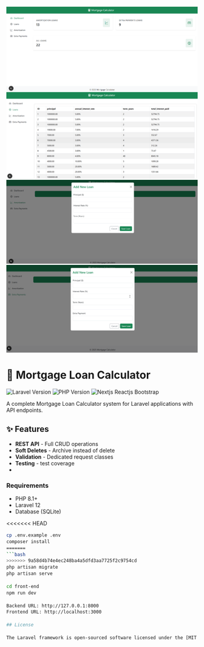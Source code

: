 ![Mortgage Loan Calculator Dashboard](./docs-images/dashboard.png)
![Mortgage Loan Calculator Loans](./docs-images/loans.png)
![Mortgage Loan Calculator Amortization](./docs-images/amortization.png)
![Mortgage Loan Calculator Extra Payment](./docs-images/extra_payment.png)

# 🧾 Mortgage Loan Calculator
![Laravel Version](https://img.shields.io/badge/Laravel-12-%23FF2D20)
![PHP Version](https://img.shields.io/badge/PHP-8.1+-%23777BB4)
![Nextjs Reactjs Bootstrap](https://img.shields.io/badge/Nextjs-Bootstrap-brightgreen)

A complete Mortgage Loan Calculator system for Laravel applications with API endpoints.

## ✨ Features

- **REST API** - Full CRUD operations
- **Soft Deletes** - Archive instead of delete
- **Validation** - Dedicated request classes
- **Testing** - test coverage
- 
### Requirements
- PHP 8.1+
- Laravel 12
- Database (SQLite)

<<<<<<< HEAD
```bash
cp .env.example .env
composer install
=======
```bash
>>>>>>> 9a58d4b74e4ec248ba4a5dfd3aa7725f2c9754cd
php artisan migrate
php artisan serve

cd front-end
npm run dev

Backend URL: http://127.0.0.1:8000
Frontend URL: http://localhost:3000

## License

The Laravel framework is open-sourced software licensed under the [MIT license](https://opensource.org/licenses/MIT).
